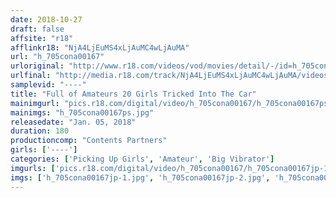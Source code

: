 ```yaml
---
date: 2018-10-27
draft: false
affsite: "r18"
afflinkr18: "NjA4LjEuMS4xLjAuMC4wLjAuMA"
url: "h_705cona00167"
urloriginal: "http://www.r18.com/videos/vod/movies/detail/-/id=h_705cona00167"
urlfinal: "http://media.r18.com/track/NjA4LjEuMS4xLjAuMC4wLjAuMA/videos/vod/movies/detail/-/id=h_705cona00167"
samplevid: "----"
title: "Full of Amateurs 20 Girls Tricked Into The Car"
mainimgurl: "pics.r18.com/digital/video/h_705cona00167/h_705cona00167ps.jpg"
mainimgs: "h_705cona00167ps.jpg"
releasedate: "Jan. 05, 2018"
duration: 180
productioncomp: "Contents Partners"
girls: ['----']
categories: ['Picking Up Girls', 'Amateur', 'Big Vibrator']
imgurls: ['pics.r18.com/digital/video/h_705cona00167/h_705cona00167jp-1.jpg', 'pics.r18.com/digital/video/h_705cona00167/h_705cona00167jp-2.jpg', 'pics.r18.com/digital/video/h_705cona00167/h_705cona00167jp-3.jpg', 'pics.r18.com/digital/video/h_705cona00167/h_705cona00167jp-4.jpg', 'pics.r18.com/digital/video/h_705cona00167/h_705cona00167jp-5.jpg', 'pics.r18.com/digital/video/h_705cona00167/h_705cona00167jp-6.jpg', 'pics.r18.com/digital/video/h_705cona00167/h_705cona00167jp-7.jpg', 'pics.r18.com/digital/video/h_705cona00167/h_705cona00167jp-8.jpg', 'pics.r18.com/digital/video/h_705cona00167/h_705cona00167jp-9.jpg', 'pics.r18.com/digital/video/h_705cona00167/h_705cona00167jp-10.jpg', 'pics.r18.com/digital/video/h_705cona00167/h_705cona00167jp-11.jpg', 'pics.r18.com/digital/video/h_705cona00167/h_705cona00167jp-12.jpg', 'pics.r18.com/digital/video/h_705cona00167/h_705cona00167jp-13.jpg', 'pics.r18.com/digital/video/h_705cona00167/h_705cona00167jp-14.jpg', 'pics.r18.com/digital/video/h_705cona00167/h_705cona00167jp-15.jpg', 'pics.r18.com/digital/video/h_705cona00167/h_705cona00167jp-16.jpg', 'pics.r18.com/digital/video/h_705cona00167/h_705cona00167jp-17.jpg', 'pics.r18.com/digital/video/h_705cona00167/h_705cona00167jp-18.jpg', 'pics.r18.com/digital/video/h_705cona00167/h_705cona00167jp-19.jpg', 'pics.r18.com/digital/video/h_705cona00167/h_705cona00167jp-20.jpg']
imgs: ['h_705cona00167jp-1.jpg', 'h_705cona00167jp-2.jpg', 'h_705cona00167jp-3.jpg', 'h_705cona00167jp-4.jpg', 'h_705cona00167jp-5.jpg', 'h_705cona00167jp-6.jpg', 'h_705cona00167jp-7.jpg', 'h_705cona00167jp-8.jpg', 'h_705cona00167jp-9.jpg', 'h_705cona00167jp-10.jpg', 'h_705cona00167jp-11.jpg', 'h_705cona00167jp-12.jpg', 'h_705cona00167jp-13.jpg', 'h_705cona00167jp-14.jpg', 'h_705cona00167jp-15.jpg', 'h_705cona00167jp-16.jpg', 'h_705cona00167jp-17.jpg', 'h_705cona00167jp-18.jpg', 'h_705cona00167jp-19.jpg', 'h_705cona00167jp-20.jpg']
---
```

